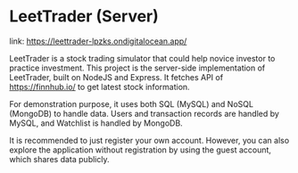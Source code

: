 # LeetTrader (Server)

link: https://leettrader-lpzks.ondigitalocean.app/

LeetTrader is a stock trading simulator that could help novice investor to practice investment. This project is the server-side implementation of LeetTrader, built on NodeJS and Express. It fetches API of https://finnhub.io/ to get latest stock information.

For demonstration purpose, it uses both SQL (MySQL) and NoSQL (MongoDB) to handle data. Users and transaction records are handled by MySQL, and Watchlist is handled by MongoDB.

It is recommended to just register your own account. However, you can also explore the application without registration by using the guest account, which shares data publicly.
